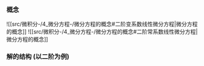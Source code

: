 

### 概念
![[src/微积分-/4_微分方程-/微分方程的概念#二阶变系数线性微分方程|微分方程的概念]]
![[src/微积分-/4_微分方程-/微分方程的概念#二阶常系数线性微分方程|微分方程的概念]]

### 解的结构 (以二阶为例)





